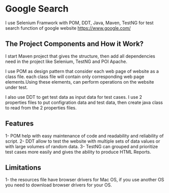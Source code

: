 # Google Search 
I use Selenium Framwork with POM, DDT, Java, Maven, TestNG for test search function of google website https://www.google.com/ 

## The Project Components and How it Work?
I start Maven project that gives the structure, then add all dependencies need in the project like Selenium, TestNG and POI Apache.

I use POM as design pattern that consider each web page of website as a class file. each class file will contain only corresponding web page elements.Using these elements,
can perform operations on the website under test.

I also use DDT to get test data as input data for test cases. I use 2 properties files to put configration data and test data, then create java class to read from 
the 2 properties files. 

## Features
1- POM help with easy maintenance of code and readability and reliability of script.
2- DDT allow to test the website with multiple sets of data values or with large volumes of random data.
3- TestNG can grouped and prioritize test cases more easily and gives the ability to produce HTML Reports.

## Limitations
1- the resources file have browser drivers for Mac OS, if you use another OS you need to download browser drivers for your OS.
